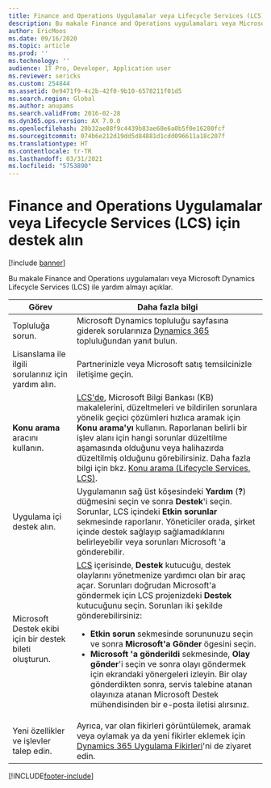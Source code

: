 ```yaml
---
title: Finance and Operations Uygulamalar veya Lifecycle Services (LCS) için destek alın
description: Bu makale Finance and Operations uygulamaları veya Microsoft Dynamics Lifecycle Services (LCS) ile yardım almayı açıklar.
author: EricMoos
ms.date: 09/16/2020
ms.topic: article
ms.prod: ''
ms.technology: ''
audience: IT Pro, Developer, Application user
ms.reviewer: sericks
ms.custom: 254844
ms.assetid: 0e9471f9-4c2b-42f0-9b10-6578211f01d5
ms.search.region: Global
ms.author: anupams
ms.search.validFrom: 2016-02-28
ms.dyn365.ops.version: AX 7.0.0
ms.openlocfilehash: 20b32ae88f9c4439b83ae60e6a0b5f0e16280fcf
ms.sourcegitcommit: 074b6e212d19dd5d84881d1cdd096611a18c207f
ms.translationtype: HT
ms.contentlocale: tr-TR
ms.lasthandoff: 03/31/2021
ms.locfileid: "5753890"
---
```

# <a name="get-support-for-finance-and-operations-apps-or-lifecycle-services-lcs"></a>Finance and Operations Uygulamalar veya Lifecycle Services (LCS) için destek alın

[!include [banner](../includes/banner.md)]

Bu makale Finance and Operations uygulamaları veya Microsoft Dynamics Lifecycle Services (LCS) ile yardım almayı açıklar. 

<table>
<thead>
<tr>
<th>Görev</th>
<th>Daha fazla bilgi</th>
</tr>
</thead>
<tbody>
<tr>
<td>Topluluğa sorun.</td>
<td>Microsoft Dynamics topluluğu sayfasına giderek sorularınıza <a href="https://community.dynamics.com/">Dynamics 365</a> topluluğundan yanıt bulun.</td>
</tr>
<tr>
<td>Lisanslama ile ilgili sorularınız için yardım alın.</td>
<td>Partnerinizle veya Microsoft satış temsilcinizle iletişime geçin.</td>
</tr>
<tr>
<td><strong>Konu arama</strong> aracını kullanın.</td>
<td><a href="https://lcs.dynamics.com/">LCS'de</a>, Microsoft Bilgi Bankası (KB) makalelerini, düzeltmeleri ve bildirilen sorunlara yönelik geçici çözümleri hızlıca aramak için <strong>Konu arama'yı</strong> kullanın. Raporlanan belirli bir işlev alanı için hangi sorunlar düzeltilme aşamasında olduğunu veya halihazırda düzeltilmiş olduğunu görebilirsiniz. Daha fazla bilgi için bkz. <a href="issue-search-lcs.md">Konu arama (Lifecycle Services, LCS)</a>.</td>
</tr>
<tr>
<td>Uygulama içi destek alın.</td>
<td>Uygulamanın sağ üst köşesindeki <strong>Yardım</strong> (<strong>?</strong>) düğmesini seçin ve sonra <strong>Destek</strong>'i seçin. Sorunlar, LCS içindeki <strong>Etkin sorunlar</strong> sekmesinde raporlanır. Yöneticiler orada, şirket içinde destek sağlayıp sağlamadıklarını belirleyebilir veya sorunları Microsoft 'a gönderebilir.</td>
</tr>
<tr>
<td>Microsoft Destek ekibi için bir destek bileti oluşturun.</td>
<td><a href="https://lcs.dynamics.com/">LCS</a> içerisinde, <strong>Destek</strong> kutucuğu, destek olaylarını yönetmenize yardımcı olan bir araç açar. Sorunları doğrudan Microsoft'a göndermek için LCS projenizdeki <strong>Destek</strong> kutucuğunu seçin. Sorunları iki şekilde gönderebilirsiniz:
<ul>
<li><strong>Etkin sorun</strong> sekmesinde sorununuzu seçin ve sonra <strong>Microsoft'a Gönder</strong> ögesini seçin.</li>
<li><strong>Microsoft 'a gönderildi</strong> sekmesinde, <strong>Olay gönder</strong>'i seçin ve sonra olayı göndermek için ekrandaki yönergeleri izleyin. Bir olay gönderdikten sonra, servis talebine atanan olayınıza atanan Microsoft Destek mühendisinden bir e-posta iletisi alırsınız.</li>
</ul>
</td>
</tr>
<tr>
<td>Yeni özellikler ve işlevler talep edin.</td>
<td>Ayrıca, var olan fikirleri görüntülemek, aramak veya oylamak ya da yeni fikirler eklemek için <a href="https://experience.dynamics.com/ideas/">Dynamics 365 Uygulama Fikirleri</a>'ni de ziyaret edin.</td>
</tr>
</tbody>
</table>


[!INCLUDE[footer-include](../../../includes/footer-banner.md)]